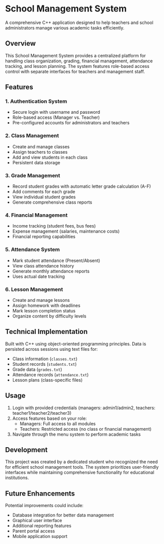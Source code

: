# School Management System

A comprehensive C++ application designed to help teachers and school administrators manage various academic tasks efficiently.

## Overview

This School Management System provides a centralized platform for handling class organization, grading, financial management, attendance tracking, and lesson planning. The system features role-based access control with separate interfaces for teachers and management staff.

## Features

### 1. Authentication System
- Secure login with username and password
- Role-based access (Manager vs. Teacher)
- Pre-configured accounts for administrators and teachers

### 2. Class Management
- Create and manage classes
- Assign teachers to classes
- Add and view students in each class
- Persistent data storage

### 3. Grade Management
- Record student grades with automatic letter grade calculation (A-F)
- Add comments for each grade
- View individual student grades
- Generate comprehensive class reports

### 4. Financial Management
- Income tracking (student fees, bus fees)
- Expense management (salaries, maintenance costs)
- Financial reporting capabilities

### 5. Attendance System
- Mark student attendance (Present/Absent)
- View class attendance history
- Generate monthly attendance reports
- Uses actual date tracking

### 6. Lesson Management
- Create and manage lessons
- Assign homework with deadlines
- Mark lesson completion status
- Organize content by difficulty levels

## Technical Implementation

Built with C++ using object-oriented programming principles. Data is persisted across sessions using text files for:
- Class information (`classes.txt`)
- Student records (`students.txt`)
- Grade data (`grades.txt`)
- Attendance records (`attendance.txt`)
- Lesson plans (class-specific files)

## Usage

1. Login with provided credentials (managers: admin1/admin2, teachers: teacher1/teacher2/teacher3)
2. Access features based on your role:
   - Managers: Full access to all modules
   - Teachers: Restricted access (no class or financial management)
3. Navigate through the menu system to perform academic tasks

## Development

This project was created by a dedicated student who recognized the need for efficient school management tools. The system prioritizes user-friendly interfaces while maintaining comprehensive functionality for educational institutions.

## Future Enhancements

Potential improvements could include:
- Database integration for better data management
- Graphical user interface
- Additional reporting features
- Parent portal access
- Mobile application support
